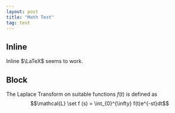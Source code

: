 ```yaml
---
layout: post
title: "Math Test"
tag: test
---
```


## Inline

Inline $\LaTeX$ seems to work.

## Block

The Laplace Transform on suitable functions $f(t)$ is defined as
$$\mathcal{L} \set f (s) = \int_{0}^{\infty} f(t)e^{-st}dt$$
